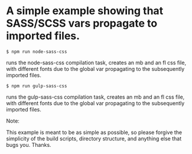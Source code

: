 # A simple example showing that SASS/SCSS vars propagate to imported files.

`$ npm run node-sass-css`
  
runs the node-sass-css compilation task, creates an mb and an fl css file, with different fonts due to the global var propagating to the subsequently imported files.

`$ npm run gulp-sass-css`
  
runs the gulp-sass-css compilation task, creates an mb and an fl css file, with different fonts due to the global var propagating to the subsequently imported files.

Note:

This example is meant to be as simple as possible, so please forgive the simplicity of the build scripts, directory structure, and anything else that bugs you.  Thanks.
